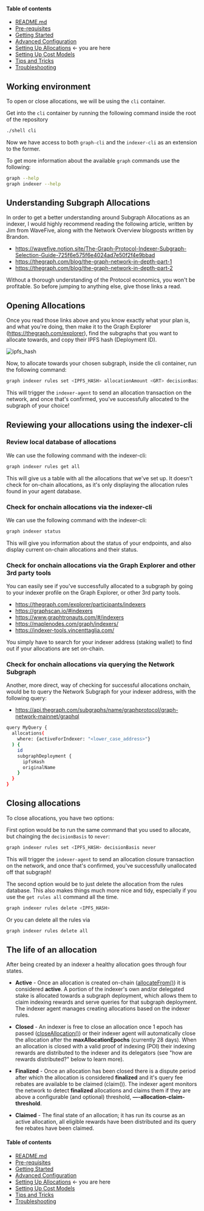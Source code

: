 #### Table of contents

- [README.md](https://github.com/StakeSquid/graphprotocol-mainnet-docker/blob/master/README.md)
- [Pre-requisites](https://github.com/StakeSquid/graphprotocol-mainnet-docker/blob/master/docs/pre-requisites.md)
- [Getting Started](https://github.com/StakeSquid/graphprotocol-mainnet-docker/blob/master/docs/getting-started.md)
- [Advanced Configuration](https://github.com/StakeSquid/graphprotocol-mainnet-docker/blob/master/docs/advanced-config.md)
- [Setting Up Allocations](https://github.com/StakeSquid/graphprotocol-mainnet-docker/blob/master/docs/allocations.md) <- you are here
- [Setting Up Cost Models](https://github.com/StakeSquid/graphprotocol-mainnet-docker/blob/master/docs/costmodels.md)
- [Tips and Tricks](https://github.com/StakeSquid/graphprotocol-mainnet-docker/blob/master/docs/tips.md)
- [Troubleshooting](https://github.com/StakeSquid/graphprotocol-mainnet-docker/blob/master/docs/troubleshooting.md)


## Working environment

To open or close allocations, we will be using the `cli` container.

Get into the `cli` container by running the following command inside the root of the repository

```bash
./shell cli

```

Now we have access to both `graph-cli` and the `indexer-cli` as an extension to the former.

To get more information about the available `graph` commands use the following:

```bash
graph --help
graph indexer --help


```



## Understanding Subgraph Allocations

In order to get a better understanding around Subgraph Allocations as an indexer, I would highly recommend reading the following article, written by Jim from WaveFive, along with the Network Overview blogposts written by Brandon.

- https://wavefive.notion.site/The-Graph-Protocol-Indexer-Subgraph-Selection-Guide-725f6e575f6e4024ad7e50f2f4e9bbad
- https://thegraph.com/blog/the-graph-network-in-depth-part-1
- https://thegraph.com/blog/the-graph-network-in-depth-part-2


Without a thorough understanding of the Protocol economics, you won't be profitable. So before jumping to anything else, give those links a read.



## Opening Allocations

Once you read those links above and you know exactly what your plan is, and what you're doing, then make it to the Graph Explorer (https://thegraph.com/explorer), find the subgraphs that you want to allocate towards, and copy their IPFS hash (Deployment ID).

![ipfs_hash](https://i.ibb.co/BjKd9s7/image.png)


Now, to allocate towards your chosen subgraph, inside the cli container, run the following command:

```bash
graph indexer rules set <IPFS_HASH> allocationAmount <GRT> decisionBasis always


```

This will trigger the `indexer-agent` to send an allocation transaction on the network, and once that's confirmed, you've successfully allocated to the subgraph of your choice!


## Reviewing your allocations using the indexer-cli

### Review local database of allocations

We can use the following command with the indexer-cli:


```bash
graph indexer rules get all

```

This will give us a table with all the allocations that we've set up. It doesn't check for on-chain allocations, as it's only displaying the allocation rules found in your agent database.

### Check for onchain allocations via the indexer-cli

We can use the following command with the indexer-cli:

```bash
graph indexer status


```

This will give you information about the status of your endpoints, and also display current on-chain allocations and their status.

### Check for onchain allocations via the Graph Explorer and other 3rd party tools

You can easily see if you've successfully allocated to a subgraph by going to your indexer profile on the Graph Explorer, or other 3rd party tools.

- https://thegraph.com/explorer/participants/indexers
- https://graphscan.io/#indexers
- https://www.graphtronauts.com/#/indexers
- https://maplenodes.com/graph/indexers/
- https://indexer-tools.vincenttaglia.com/

You simply have to search for your indexer address (staking wallet) to find out if your allocations are set on-chain.


### Check for onchain allocations via querying the Network Subgraph

Another, more direct, way of checking for successful allocations onchain, would be to query the Network Subgraph for your indexer address, with the following query:

- https://api.thegraph.com/subgraphs/name/graphprotocol/graph-network-mainnet/graphql

```bash
query MyQuery {
  allocations(
    where: {activeForIndexer: "<lower_case_address>"}
  ) {
    id
    subgraphDeployment {
      ipfsHash
      originalName
    }
  }
}


```



## Closing allocations

To close allocations, you have two options:

First option would be to run the same command that you used to allocate, but chainging the `decisionBasis` to `never`:

```bash
graph indexer rules set <IPFS_HASH> decisionBasis never


```

This will trigger the `indexer-agent` to send an allocation closure transaction on the network, and once that's confirmed, you've successfully unallocated off that subgraph!

The second option would be to just delete the allocation from the rules database. This also makes things much more nice and tidy, especially if you use the `get rules all` command all the time.

```bash
graph indexer rules delete <IPFS_HASH>


```

Or you can delete all the rules via

```bash
graph indexer rules delete all


```


## The life of an allocation

After being created by an indexer a healthy allocation goes through four states.

-   **Active** - Once an allocation is created on-chain ([allocateFrom()](https://github.com/graphprotocol/contracts/blob/master/contracts/staking/Staking.sol#L873)) it is considered **active**. A portion of the indexer's own and/or delegated stake is allocated towards a subgraph deployment, which allows them to claim indexing rewards and serve queries for that subgraph deployment. The indexer agent manages creating allocations based on the indexer rules.
    
-   **Closed** - An indexer is free to close an allocation once 1 epoch has passed ([closeAllocation()](https://github.com/graphprotocol/contracts/blob/master/contracts/staking/Staking.sol#L873)) or their indexer agent will automatically close the allocation after the **maxAllocationEpochs** (currently 28 days). When an allocation is closed with a valid proof of indexing (POI) their indexing rewards are distributed to the indexer and its delegators (see "how are rewards distributed?" below to learn more).
    
-   **Finalized** - Once an allocation has been closed there is a dispute period after which the allocation is considered **finalized** and it's query fee rebates are available to be claimed (claim()). The indexer agent monitors the network to detect **finalized** allocations and claims them if they are above a configurable (and optional) threshold, **—-allocation-claim-threshold**.
    
-   **Claimed** - The final state of an allocation; it has run its course as an active allocation, all eligible rewards have been distributed and its query fee rebates have been claimed.



#### Table of contents

- [README.md](https://github.com/StakeSquid/graphprotocol-mainnet-docker/blob/master/README.md)
- [Pre-requisites](https://github.com/StakeSquid/graphprotocol-mainnet-docker/blob/master/docs/pre-requisites.md)
- [Getting Started](https://github.com/StakeSquid/graphprotocol-mainnet-docker/blob/master/docs/getting-started.md)
- [Advanced Configuration](https://github.com/StakeSquid/graphprotocol-mainnet-docker/blob/master/docs/advanced-config.md)
- [Setting Up Allocations](https://github.com/StakeSquid/graphprotocol-mainnet-docker/blob/master/docs/allocations.md) <- you are here
- [Setting Up Cost Models](https://github.com/StakeSquid/graphprotocol-mainnet-docker/blob/master/docs/costmodels.md)
- [Tips and Tricks](https://github.com/StakeSquid/graphprotocol-mainnet-docker/blob/master/docs/tips.md)
- [Troubleshooting](https://github.com/StakeSquid/graphprotocol-mainnet-docker/blob/master/docs/troubleshooting.md)
